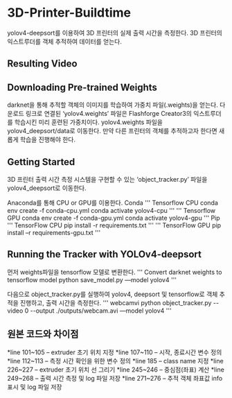# 3D-Printer-Buildtime
yolov4-deepsort를 이용하여 3D 프린터의 실제 출력 시간을 측정한다. 3D 프린터의 익스트루더를 객체 추적하여 데이터를 얻는다. 

## Resulting Video

## Downloading Pre-trained Weights
darknet을 통해 추적할 객체의 이미지를 학습하여 가중치 파일(.weights)을 얻는다.
다운로드 링크로 연결된 ‘yolov4.weights’ 파일은 Flashforge Creator3의 익스트루더를 학습시킨 미리 훈련된 가중치이다. yolov4.weights 파일을 yolov4_deepsort/data로 이동한다. 만약 다른 프린터의 객체를 추적하고자 한다면 새롭게 학습을 진행해야 한다.

## Getting Started
3D 프린터 출력 시간 측정 시스템을 구현할 수 있는 ‘object_tracker.py’ 파일을  yolov4_deepsort로 이동한다.

Anaconda를 통해 CPU or GPU를 이용한다.
Conda
'''
  Tensorflow CPU
  conda env create -f conda-cpu.yml
  conda activate yolov4-cpu
'''
'''
  Tensorflow GPU
  conda env create -f conda-gpu.yml
  conda activate yolov4-gpu
'''
Pip
'''
  TensorFlow CPU
  pip install -r requirements.txt
'''
'''
  TensorFlow GPU
  pip install –r requirements-gpu.txt
'''

## Running the Tracker with YOLOv4-deepsort
먼저 weights파일을 tensorflow 모델로 변환한다.
'''
  Convert darknet weights to tensorflow model
  python save_model.py —model yolov4
'''

다음으로 object_tracker.py를 실행하여 yolov4, deepsort 및 tensorflow로 객체 추적을 진행하고, 출력 시간을 측정한다.
'''
  webcamvi
  python object_tracker.py --video 0 --output ./outputs/webcam.avi —model yolov4
'''

## 원본 코드와 차이점
*line 101~105 – extruder 초기 위치 지정
*line 107~110 – 시작, 종료시간 변수 정의
*line 112~113 – 측정 시간 확인을 위한 변수 정의
*line 185 – class name 지정
*line 226~227 – extruder 초기 위치 선 그리기
*line 245~246 – 중심점(좌표) 계산
*line 249~268 – 출력 시간 측정 및 log 파일 저장
*line 271~276 – 추적 객체 좌표값 info 표시 및 log 파일 저장
